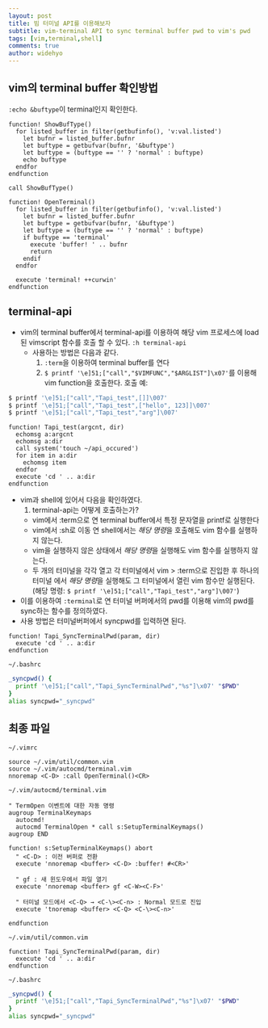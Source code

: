 ```yaml
---
layout: post
title: 빔 터미널 API를 이용해보자
subtitle: vim-terminal API to sync terminal buffer pwd to vim's pwd
tags: [vim,terminal,shell]
comments: true
author: widehyo
---
```


## vim의 terminal buffer 확인방법
`:echo &buftype`이 terminal인지 확인한다.

```vim
function! ShowBufType()
  for listed_buffer in filter(getbufinfo(), 'v:val.listed')
    let bufnr = listed_buffer.bufnr
    let buftype = getbufvar(bufnr, '&buftype')
    let buftype = (buftype == '' ? 'normal' : buftype)
    echo buftype
  endfor
endfunction

call ShowBufType()
```

```vim
function! OpenTerminal()
  for listed_buffer in filter(getbufinfo(), 'v:val.listed')
    let bufnr = listed_buffer.bufnr
    let buftype = getbufvar(bufnr, '&buftype')
    let buftype = (buftype == '' ? 'normal' : buftype)
    if buftype == 'terminal'
      execute 'buffer! ' .. bufnr
      return
    endif
  endfor

  execute 'terminal! ++curwin'
endfunction
```


## terminal-api
- vim의 terminal buffer에서 terminal-api를 이용하여 해당 vim 프로세스에 load된 vimscript
함수를 호출 할 수 있다. `:h terminal-api`
  - 사용하는 방법은 다음과 같다.
    1. `:term`을 이용하여 terminal buffer를 연다
    2. `$ printf '\e]51;["call","$VIMFUNC","$ARGLIST"]\x07'`를 이용해 vim function을
    호출한다. 호출 예:
```bash
$ printf '\e]51;["call","Tapi_test",[]]\007'
$ printf '\e]51;["call","Tapi_test",["hello", 123]]\007'
$ printf '\e]51;["call","Tapi_test","arg"]\007'
```

```vim
function! Tapi_test(argcnt, dir)
  echomsg a:argcnt
  echomsg a:dir
  call system('touch ~/api_occured')
  for item in a:dir
    echomsg item
  endfor
  execute 'cd ' .. a:dir
endfunction
```
  - vim과 shell에 있어서 다음을 확인하였다.
    1. terminal-api는 어떻게 호출하는가?
      - vim에서 :term으로 연 terminal buffer에서 특정 문자열을 printf로 실행한다
      - vim에서 :sh로 이동 연 shell에서는 *해당 명령*을 호출해도 vim 함수를 실행하지 않는다.
      - vim을 실행하지 않은 상태에서 *해당 명령*을 실행해도 vim 함수를 실행하지 않는다.
      - 두 개의 터미널을 각각 열고 각 터미널에서 vim > :term으로 진입한 후 하나의 터미널
      에서 *해당 명령*을 실행해도 그 터미널에서 열린 vim 함수만 실행된다.
      (해당 명령: `$ printf '\e]51;["call","Tapi_test","arg"]\007'`)
  - 이를 이용하여 `:terminal`로 연 터미널 버퍼에서의 pwd를 이용해 vim의 pwd를 sync하는
    함수를 정의하였다.
  - 사용 방법은 터미널버퍼에서 syncpwd를 입력하면 된다.

```vim
function! Tapi_SyncTerminalPwd(param, dir)
  execute 'cd ' .. a:dir
endfunction
```

`~/.bashrc`
```sh
_syncpwd() {
  printf '\e]51;["call","Tapi_SyncTerminalPwd","%s"]\x07' "$PWD"
}
alias syncpwd="_syncpwd"
```



## 최종 파일

`~/.vimrc`
```vim
source ~/.vim/util/common.vim
source ~/.vim/autocmd/terminal.vim
nnoremap <C-D> :call OpenTerminal()<CR>
```

`~/.vim/autocmd/terminal.vim`
```vim
" TermOpen 이벤트에 대한 자동 명령
augroup TerminalKeymaps
  autocmd!
  autocmd TerminalOpen * call s:SetupTerminalKeymaps()
augroup END

function! s:SetupTerminalKeymaps() abort
  " <C-D> : 이전 버퍼로 전환
  execute 'nnoremap <buffer> <C-D> :buffer! #<CR>'

  " gf : 새 윈도우에서 파일 열기
  execute 'nnoremap <buffer> gf <C-W><C-F>'

  " 터미널 모드에서 <C-Q> → <C-\><C-n> : Normal 모드로 진입
  execute 'tnoremap <buffer> <C-Q> <C-\><C-n>'

endfunction
```

`~/.vim/util/common.vim`
```vim
function! Tapi_SyncTerminalPwd(param, dir)
  execute 'cd ' .. a:dir
endfunction
```

`~/.bashrc`
```sh
_syncpwd() {
  printf '\e]51;["call","Tapi_SyncTerminalPwd","%s"]\x07' "$PWD"
}
alias syncpwd="_syncpwd"
```
